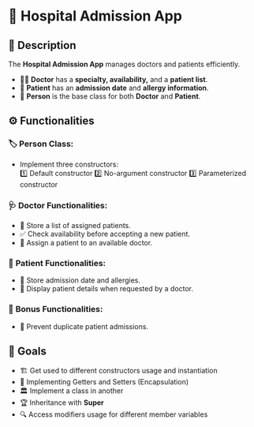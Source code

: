 # 🏥 Hospital Admission App

## 📖 Description
The **Hospital Admission App** manages doctors and patients efficiently. 
- 🧑‍⚕️ **Doctor** has a **specialty, availability,** and a **patient list**.
- 🏥 **Patient** has an **admission date** and **allergy information**.
- 🧑 **Person** is the base class for both **Doctor** and **Patient**.

## ⚙️ Functionalities
### 🏷️ **Person Class:**
- Implement three constructors:  
  1️⃣ Default constructor
  2️⃣ No-argument constructor
  3️⃣ Parameterized constructor

### 🩺 **Doctor Functionalities:**
- 🏥 Store a list of assigned patients.
- ✅ Check availability before accepting a new patient.
- 🔗 Assign a patient to an available doctor.

### 🤕 **Patient Functionalities:**
- 📅 Store admission date and allergies.
- 👀 Display patient details when requested by a doctor.

### 🔄 **Bonus Functionalities:**
- 🚫 Prevent duplicate patient admissions.

## 🎯 Goals
- 🏗️ Get used to different constructors usage and instantiation
- 🔐 Implementing Getters and Setters (Encapsulation)
- 🏛️ Implement a class in another
- 🏆 Inheritance with **Super**
- 🔍 Access modifiers usage for different member variables

